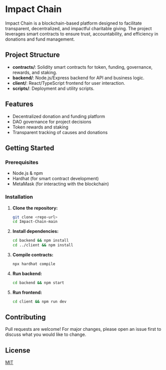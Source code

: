 # Impact Chain

Impact Chain is a blockchain-based platform designed to facilitate transparent, decentralized, and impactful charitable giving. The project leverages smart contracts to ensure trust, accountability, and efficiency in donations and fund management.

## Project Structure

- **contracts/**: Solidity smart contracts for token, funding, governance, rewards, and staking.
- **backend/**: Node.js/Express backend for API and business logic.
- **client/**: React/TypeScript frontend for user interaction.
- **scripts/**: Deployment and utility scripts.

## Features
- Decentralized donation and funding platform
- DAO governance for project decisions
- Token rewards and staking
- Transparent tracking of causes and donations

## Getting Started

### Prerequisites
- Node.js & npm
- Hardhat (for smart contract development)
- MetaMask (for interacting with the blockchain)

### Installation

1. **Clone the repository:**
   ```sh
   git clone <repo-url>
   cd Impact-Chain-main
   ```
2. **Install dependencies:**
   ```sh
   cd backend && npm install
   cd ../client && npm install
   ```
3. **Compile contracts:**
   ```sh
   npx hardhat compile
   ```
4. **Run backend:**
   ```sh
   cd backend && npm start
   ```
5. **Run frontend:**
   ```sh
   cd client && npm run dev
   ```

## Contributing
Pull requests are welcome! For major changes, please open an issue first to discuss what you would like to change.

## License
[MIT](LICENSE)
